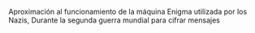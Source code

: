 Aproximación al funcionamiento de la máquina Enigma utilizada por los Nazis, Durante la segunda
guerra mundial para cifrar mensajes
